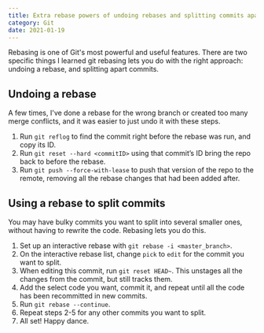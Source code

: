 ```yaml
---
title: Extra rebase powers of undoing rebases and splitting commits apart
category: Git
date: 2021-01-19
---
```


Rebasing is one of Git's most powerful and useful features. There are two specific things I learned git rebasing lets you do with the right approach: undoing a rebase, and splitting apart commits.

## Undoing a rebase

A few times, I've done a rebase for the wrong branch or created too many merge conflicts, and it was easier to just undo it with these steps.

1. Run `git reflog` to find the commit right before the rebase was run, and copy its ID.
2. Run `git reset --hard <commitID>` using that commit’s ID bring the repo back to before the rebase.
3. Run `git push --force-with-lease` to push that version of the repo to the remote, removing all the rebase changes that had been added after.

## Using a rebase to split commits

You may have bulky commits you want to split into several smaller ones, without having to rewrite the code. Rebasing lets you do this.

1. Set up an interactive rebase with `git rebase -i <master_branch>`.
2. On the interactive rebase list, change `pick` to `edit` for the commit you want to split.
3. When editing this commit, run `git reset HEAD~`. This unstages all the changes from the commit, but still tracks them.
4. Add the select code you want, commit it, and repeat until all the code has been recommitted in new commits.
5. Run `git rebase --continue`.
6. Repeat steps 2-5 for any other commits you want to split.
7. All set! Happy dance.
